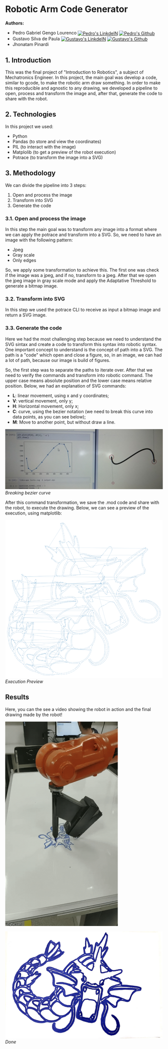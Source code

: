 # Robotic Arm Code Generator

**Authors:**
- Pedro Gabriel Gengo Lourenco <a href="https://www.linkedin.com/in/pedrogengo/"><img align="center" alt="Pedro's LinkdeIN" width="15px" src="https://cdn.jsdelivr.net/npm/simple-icons@v3/icons/linkedin.svg" /></a> <a href="https://github.com/pedrogengo"><img align="center" alt="Pedro's Github" width="15px" src="https://cdn.jsdelivr.net/npm/simple-icons@v3/icons/github.svg" /></a> 
- Gustavo Silva de Paula <a href="https://www.linkedin.com/in/gustavosdepaula/"><img align="center" alt="Gustavo's LinkdeIN" width="15px" src="https://cdn.jsdelivr.net/npm/simple-icons@v3/icons/linkedin.svg" /></a> <a href="https://github.com/gustavosdepaula"><img align="center" alt="Gustavo's Github" width="15px" src="https://cdn.jsdelivr.net/npm/simple-icons@v3/icons/github.svg" /></a>
- Jhonatam Pinardi

## 1. Introduction

This was the final project of "Introduction to Robotics", a subject of Mechatronics Engineer. In this project, the main goal was develop a code, similar to gcode, to make the robotic arm draw something. In order to make this reproducible and agnostic to any drawing, we developed a pipeline to open, process and transform the image and, after that, generate the code to share with the robot.

## 2. Technologies

In this project we used:

- Python
- Pandas (to store and view the coordinates)
- PIL (to interact with the image)
- Matplolib (to get a preview of the robot execution)
- Potrace (to transform the image into a SVG)

## 3. Methodology

We can divide the pipeline into 3 steps:

1. Open and process the image
2. Transform into SVG
3. Generate the code

### 3.1. Open and process the image

In this step the main goal was to transform any image into a format where we can apply the potrace and transform into a SVG. So, we need to have an image with the following pattern:

- Jpeg
- Gray scale
- Only edges

So, we apply some transformation to achieve this. The first one was check if the image was a jpeg, and if no, transform to a jpeg. After that we open the jpeg image in gray scale mode and apply the Adaptative Threshold to generate a bitmap image.

### 3.2. Transform into SVG

In this step we used the potrace CLI to receive as input a bitmap image and return a SVG image.

### 3.3. Generate the code

Here we had the most challenging step because we need to understand the SVG sintax and create a code to transform this syntax into robotic syntax. One important concept to understand is the concept of path into a SVG. The path is a "code" which open and close a figure, so, in an image, we can had a lot of path, because our image is build of figures.

So, the first step was to separate the paths to iterate over. After that we need to verify the commands and transform into robotic command. The upper case means absolute position and the lower case means relative position. Below, we had an explanation of SVG commands:

- **L**: linear movement, using x and y coordinates;
- **V**: vertical movement, only y;
- **H**: Horizontal movement, only x; 
- **C**: curve, using the bezier notation (we need to break this curve into data points, as you can see below);
- **M**: Move to another point, but without draw a line.

![Alt text](imgs/bezier_example.jpeg "Breaking bezier curve")
*Breaking bezier curve*

After this command transformation, we save the .mod code and share with the robot, to execute the drawing. Below, we can see a preview of the execution, using matplotlib:

![Alt text](imgs/execution_preview.PNG "execution_preview")
*Execution Preview*

## Results

Here, you can the see a video showing the robot in action and the final drawing made by the robot!

![Alt text](imgs/final_drawing.gif "Result")

![Alt text](imgs/done.jpg "Done")
*Done*
